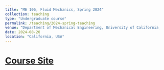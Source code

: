 ```yaml
---
title: "ME 106, Fluid Mechanics, Spring 2024"
collection: teaching
type: "Undergraduate course"
permalink: /teaching/2024-spring-teaching
venue: "Department of Mechanical Engineering, University of California, Berkeley"
date: 2024-08-20
location: "California, USA"
---
```




# [Course Site](https://classes.berkeley.edu/content/2024-fall-meceng-104-001-lec-001)

